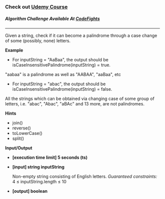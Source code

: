 ### Check out [Udemy Course](https://www.udemy.com/course/100-algorithms-challenge/)

##### Algorithm Challenge Available At [CodeFights](https://codefights.com/arcade/code-arcade/book-market/G9wj2j6zaWwFWsise)

---

Given a string, check if it can become a palindrome through a case change of some (possibly, none) letters.

**Example**

- For inputString = "AaBaa", the output should be
  isCaseInsensitivePalindrome(inputString) = true.

"aabaa" is a palindrome as well as "AABAA", "aaBaa", etc

- For inputString = "abac", the output should be
  isCaseInsensitivePalindrome(inputString) = false.

All the strings which can be obtained via changing case of some group of letters, i.e. "abac", "Abac", "aBAc" and 13 more, are not palindromes.

**Hints**

- join()
- reverse()
- toLowerCase()
- split()

**Input/Output**

- **[execution time limit] 5 seconds (ts)**

- **[input] string inputString**

  Non-empty string consisting of English letters.
  _Guaranteed constraints:_ 4 ≤ inputString.length ≤ 10

- **[output] boolean**
